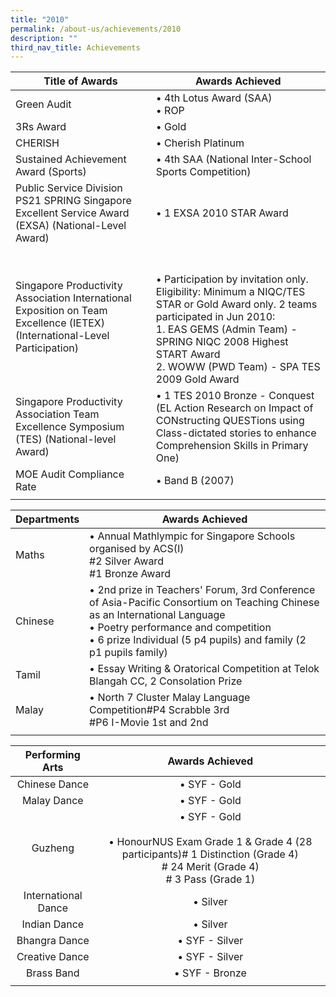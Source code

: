```yaml
---
title: "2010"
permalink: /about-us/achievements/2010
description: ""
third_nav_title: Achievements
---
```

| Title of Awards | Awards Achieved |
|---|---|
| Green Audit | • 4th Lotus Award (SAA)<br>• ROP |
| 3Rs Award | • Gold |
| CHERISH | • Cherish Platinum  |
| Sustained Achievement Award (Sports) | • 4th SAA (National Inter-School Sports Competition)  |
| Public Service Division PS21 SPRING Singapore Excellent Service Award (EXSA) (National-Level Award) | • 1 EXSA 2010 STAR Award |
| Singapore Productivity Association International Exposition on Team Excellence (IETEX) (International-Level Participation) | <br><br>• Participation by invitation only. Eligibility: Minimum a NIQC/TES STAR or Gold Award only. 2 teams participated in Jun 2010:<br>1. EAS GEMS (Admin Team) - SPRING NIQC 2008 Highest START Award<br>2. WOWW (PWD Team) - SPA TES 2009 Gold Award |
| Singapore Productivity Association Team Excellence Symposium (TES) (National-level Award) | • 1 TES 2010 Bronze - Conquest (EL Action Research on Impact of CONstructing QUESTions using Class-dictated stories to enhance Comprehension Skills in Primary One) |
| MOE Audit Compliance Rate | • Band B (2007) |
| | |

| Departments | Awards Achieved |
|---|---|
| Maths | • Annual Mathlympic for Singapore Schools organised by ACS(I)<br>#2 Silver Award<br>#1 Bronze Award |
| Chinese | • 2nd prize in Teachers' Forum, 3rd Conference of Asia-Pacific Consortium on Teaching Chinese as an International Language<br>• Poetry performance and competition<br>• 6 prize Individual (5 p4 pupils) and family (2 p1 pupils family) |
| Tamil | • Essay Writing & Oratorical Competition at Telok Blangah CC, 2 Consolation Prize |
| Malay | • North 7 Cluster Malay Language Competition#P4 Scrabble 3rd<br>#P6 I-Movie 1st and 2nd |
| | | 

| Performing Arts | Awards Achieved |
|:---:|:---:|
| Chinese Dance | • SYF - Gold |
| Malay Dance | • SYF - Gold |
| Guzheng | • SYF - Gold<br><br>• HonourNUS Exam Grade 1 & Grade 4 (28 participants)# 1 Distinction (Grade 4)<br># 24 Merit (Grade 4)<br># 3 Pass (Grade 1) |
| International Dance | • Silver |
| Indian Dance | • Silver |
| Bhangra Dance | • SYF - Silver |
| Creative Dance | • SYF - Silver |
| Brass Band | • SYF - Bronze |
| | |